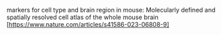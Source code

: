 markers for cell type and brain region in mouse: 
Molecularly defined and spatially resolved cell atlas of the whole mouse brain [https://www.nature.com/articles/s41586-023-06808-9]
